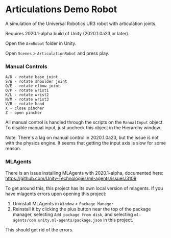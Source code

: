 # Articulations Demo Robot

A simulation of the Universal Robotics UR3 robot with articulation joints.

Requires 2020.1-alpha build of Unity (2020.1.0a23 or later).

Open the `ArmRobot` folder in Unity.

Open `Scenes` > `ArticulationRobot` and press play.

### Manual Controls
```
A/D - rotate base joint
S/W - rotate shoulder joint
Q/E - rotate elbow joint
O/P - rotate wrist1
K/L - rotate wrist2
N/M - rotate wrist3
V/B - rotate hand
X - close pincher
Z - open pincher
```

All manual control is handled through the scripts on the `ManualInput` object. To disable
manual input, just uncheck this object in the Hierarchy window.

Note: There's a lag on manual control in 2020.1.0a23, but the issue is not with the physics engine.
It seems that getting the input axis is slow for some reason.

### MLAgents

There is an issue installing MLAgents with 2020.1-alpha, documented here:
https://github.com/Unity-Technologies/ml-agents/issues/3109

To get around this, this project has its own local version of mlagents. If you have mlagents errors upon opening this project:
1. Uninstall MLAgents in `Window` > `Package Manager`
2. Reinstall it by clicking the plus button near the top of the package manager, selecting `Add package from disk`, and selecting `ml-agents/com.unity.ml-agents/package.json` in this project.

This should get rid of the errors.



